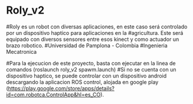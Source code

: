 # Roly_v2
#Roly es un robot con diversas aplicaciones, en este caso será controlado por un dispositivo haptico para aplicaciones en la #agricultura. Este será equipado con diversos sensores entre esos kinect y como actuador un brazo robotico.
#Universidad de Pamplona - Colombia
#Ingenieria Mecatronica

#Para la ejecucion de este proyecto, basta con ejecutar en la linea de comandos (roslaunch roly_v2 spawm.launch)
#Si no se cuenta con un dispositivo haptico, se puede controlar con un dispositivo android descargando la aplicacion ROS control, alojada en google play (https://play.google.com/store/apps/details?id=com.robotca.ControlApp&hl=es_CO).
